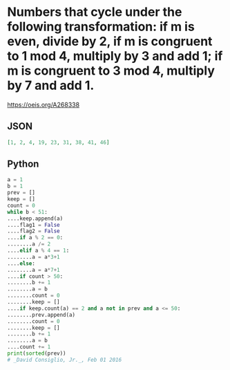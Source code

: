 # Numbers that cycle under the following transformation: if m is even, divide by 2, if m is congruent to 1 mod 4, multiply by 3 and add 1; if m is congruent to 3 mod 4, multiply by 7 and add 1\.
https://oeis.org/A268338
## JSON
```JSON
[1, 2, 4, 19, 23, 31, 38, 41, 46]
```
## Python
```Python
a = 1
b = 1
prev = []
keep = []
count = 0
while b < 51:
....keep.append(a)
....flag1 = False
....flag2 = False
....if a % 2 == 0:
........a /= 2
....elif a % 4 == 1:
........a = a*3+1
....else:
........a = a*7+1
....if count > 50:
........b += 1
........a = b
........count = 0
........keep = []
....if keep.count(a) == 2 and a not in prev and a <= 50:
........prev.append(a)
........count = 0
........keep = []
........b += 1
........a = b
....count += 1
print(sorted(prev))
# _David Consiglio, Jr._, Feb 01 2016
```
